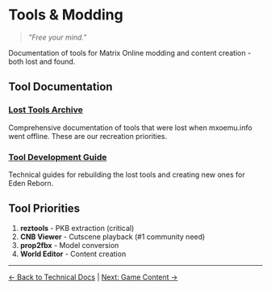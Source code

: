 # Tools & Modding

> *"Free your mind."*

Documentation of tools for Matrix Online modding and content creation - both lost and found.

## Tool Documentation

### [Lost Tools Archive](lost-tools-archive.md)
Comprehensive documentation of tools that were lost when mxoemu.info went offline. These are our recreation priorities.

### [Tool Development Guide](tool-development-guide.md)  
Technical guides for rebuilding the lost tools and creating new ones for Eden Reborn.

## Tool Priorities

1. **reztools** - PKB extraction (critical)
2. **CNB Viewer** - Cutscene playback (#1 community need)
3. **prop2fbx** - Model conversion
4. **World Editor** - Content creation

---

[← Back to Technical Docs](/03-technical-docs/) | [Next: Game Content →](/05-game-content/)